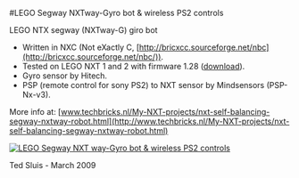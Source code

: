 #LEGO Segway NXTway-Gyro bot & wireless PS2 controls

LEGO NTX segway (NXTway-G) giro bot 


* Written in NXC (Not eXactly C, [http://bricxcc.sourceforge.net/nbc](http://bricxcc.sourceforge.net/nbc/)). 
* Tested on LEGO NXT 1 and 2 with firmware 1.28 ([download](http://bricxcc.sourceforge.net/lms_arm_nbcnxc.zip)).
* Gyro sensor by Hitech.
* PSP (remote control for sony PS2) to NXT sensor by Mindsensors (PSP-Nx-v3).


More info at: [www.techbricks.nl/My-NXT-projects/nxt-self-balancing-segway-nxtway-robot.html](http://www.techbricks.nl/My-NXT-projects/nxt-self-balancing-segway-nxtway-robot.html)

[![LEGO Segway NXT way-Gyro bot & wireless PS2 controls](https://github.com/tedsluis/LEGO-NXT-SEGWAY-NXC/blob/master/Lego-NXT-Segway-giro.png)](https://www.youtube.com/watch?v=hpCwdu0e3i0)

Ted Sluis - March 2009
